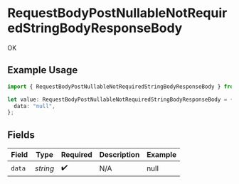 # RequestBodyPostNullableNotRequiredStringBodyResponseBody

OK

## Example Usage

```typescript
import { RequestBodyPostNullableNotRequiredStringBodyResponseBody } from "openapi/sdk/models/operations";

let value: RequestBodyPostNullableNotRequiredStringBodyResponseBody = {
  data: "null",
};
```

## Fields

| Field              | Type               | Required           | Description        | Example            |
| ------------------ | ------------------ | ------------------ | ------------------ | ------------------ |
| `data`             | *string*           | :heavy_check_mark: | N/A                | null               |